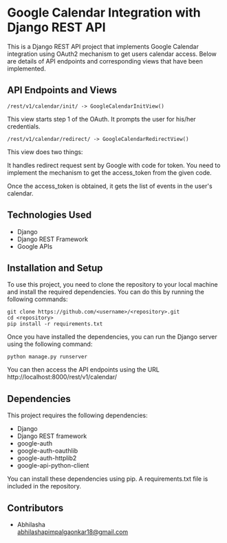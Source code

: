 
# Google Calendar Integration with Django REST API

This is a Django REST API project that implements Google Calendar integration using OAuth2 mechanism to get users calendar access. Below are details of API endpoints and corresponding views that have been implemented.




## API Endpoints and Views


```
/rest/v1/calendar/init/ -> GoogleCalendarInitView()
```

This view starts step 1 of the OAuth. It prompts the user for his/her credentials.

```
/rest/v1/calendar/redirect/ -> GoogleCalendarRedirectView()
```

This view does two things:

It handles redirect request sent by Google with code for token. You need to implement the mechanism to get the access_token from the given code.

Once the access_token is obtained, it gets the list of events in the user's calendar.



## Technologies Used

* Django
* Django REST Framework
* Google APIs


## Installation and Setup

To use this project, you need to clone the repository to your local machine and install the required dependencies. You can do this by running the following commands:

```
git clone https://github.com/<username>/<repository>.git
cd <repository>
pip install -r requirements.txt
```

Once you have installed the dependencies, you can run the Django server using the following command:

```
python manage.py runserver
```

You can then access the API endpoints using the URL http://localhost:8000/rest/v1/calendar/


## Dependencies

This project requires the following dependencies:

* Django
* Django REST framework
* google-auth
* google-auth-oauthlib
* google-auth-httplib2
* google-api-python-client

You can install these dependencies using pip. A requirements.txt file is included in the repository.


## Contributors

- Abhilasha  
abhilashapimpalgaonkar18@gmail.com

